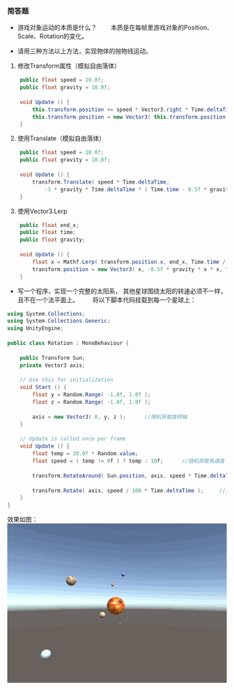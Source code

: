 ### 简答题
+ 游戏对象运动的本质是什么？
　　本质是在每帧里游戏对象的Position、Scale、Rotation的变化。 

+ 请用三种方法以上方法，实现物体的抛物线运动。
1. 修改Transform属性（模拟自由落体） 
```c#
    public float speed = 10.0f;
    public float gravity = 10.0f;
    
    void Update () {
        this.transform.position += speed * Vector3.right * Time.deltaTime;
        this.transform.position = new Vector3( this.transform.position.x, -0.5f * gravity * Time.time * Time.time, this.transform.position.z );
    }
```
 
2. 使用Translate（模拟自由落体）
```c#
    public float speed = 10.0f;
    public float gravity = 10.0f;
    
    void Update () {
        transform.Translate( speed * Time.deltaTime, 
            -1 * gravity * Time.deltaTime * ( Time.time - 0.5f * gravity * Time.deltaTime ), transform.position.z );
    }
```

3. 使用Vector3.Lerp
```c#
    public float end_x;
    public float time;
    public float gravity;
    
    void Update () {
        float x = Mathf.Lerp( transform.position.x, end_x, Time.time / time );
        transform.position = new Vector3( x, -0.5f * gravity * x * x, transform.position.z );
    }
```

+ 写一个程序，实现一个完整的太阳系， 其他星球围绕太阳的转速必须不一样，且不在一个法平面上。
　　将以下脚本代码挂载到每一个星球上：
```c#
using System.Collections;
using System.Collections.Generic;
using UnityEngine;

public class Rotation : MonoBehaviour {

    public Transform Sun;
    private Vector3 axis;

    // Use this for initialization
    void Start () {
        float y = Random.Range( -1.0f, 1.0f );
        float z = Random.Range( -1.0f, 1.0f );

        axis = new Vector3( 0, y, z );      //随机获取旋转轴
    }
    
    // Update is called once per frame
    void Update () {
        float temp = 20.0f * Random.value;
        float speed = ( temp != 0f ) ? temp : 10f;      //随机获取角速度

        transform.RotateAround( Sun.position, axis, speed * Time.deltaTime );   //公转

        transform.Rotate( axis, speed / 100 * Time.deltaTime );     //自转
    }
}
```

效果如图：
![Solar](Solar.gif)